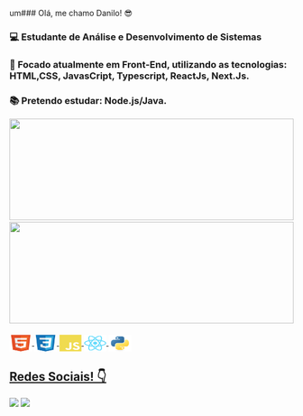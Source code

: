 um### Olá, me chamo Danilo! 😎

### 💻 Estudante de Análise e Desenvolvimento de Sistemas
### 🔭 Focado atualmente em Front-End, utilizando as tecnologias: HTML,CSS, JavasCript, Typescript, ReactJs, Next.Js.
### 📚 Pretendo estudar: Node.js/Java.

<div>
  <a href="https://www.github.com/DaniloOliveirasx">
  <img height="180em" width="100%" src="https://github-readme-stats.vercel.app/api?username=DaniloOliveirasx&show_icons=true&theme=dark&include_all_commits=true&count_private=true"/>
  <img height="180em" width="100%" src="https://github-readme-stats.vercel.app/api/top-langs/?username=DaniloOliveirasx&layout=compact&langs_count=16&theme=dark"/>
</div>


<div style="display: inline_block"><br>
  <img align="center" alt="Rafa-HTML" height="30" width="40" src="https://raw.githubusercontent.com/devicons/devicon/master/icons/html5/html5-original.svg">
  <img align="center" alt="Rafa-CSS" height="30" width="40" src="https://raw.githubusercontent.com/devicons/devicon/master/icons/css3/css3-original.svg">
  <img align="center" alt="Rafa-Js" height="30" width="40" src="https://raw.githubusercontent.com/devicons/devicon/master/icons/javascript/javascript-plain.svg">
   <img align="center" alt="Rafa-React" height="30" width="40" src="https://raw.githubusercontent.com/devicons/devicon/master/icons/react/react-original.svg">
  <img align="center" alt="Rafa-Python" height="30" width="40" src="https://raw.githubusercontent.com/devicons/devicon/master/icons/python/python-original.svg">

## Redes Sociais! 👇
  
<div>
   <a href = "mailto:oliveira.83555@gmail.com"><img src="https://img.shields.io/badge/Gmail-D14836?style=for-the-badge&logo=gmail&logoColor=white" target="_blank"></a>
  <a href="https://www.linkedin.com/in/danilo-oliveira01" target="_blank"><img src="https://img.shields.io/badge/-LinkedIn-%230077B5?style=for-the-badge&logo=linkedin&logoColor=white" target="_blank"></a> 
</div>
  
  
